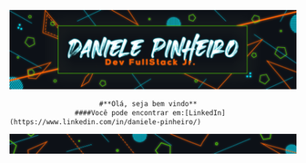 ![](https://github.com/ddsp-pinheiro/ddsp-pinheiro/blob/main/GitHubTOP-looping.gif)

                          #**Olá, seja bem vindo**
                    ####Você pode encontrar em:[LinkedIn](https://www.linkedin.com/in/daniele-pinheiro/)

![end](https://github.com/ddsp-pinheiro/ddsp-pinheiro/blob/main/GitHubEND.png)
